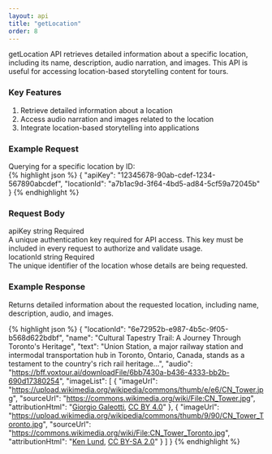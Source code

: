 ```yaml
---
layout: api
title: "getLocation"
order: 8
---
```


<div>getLocation API retrieves detailed information about a specific location, including its name, description, audio narration, and images. This API is useful for accessing location-based storytelling content for tours.</div>

<h3>Key Features</h3>
<ol>
<li>Retrieve detailed information about a location</li>
<li>Access audio narration and images related to the location</li>
<li>Integrate location-based storytelling into applications</li>
</ol>

<h3>Example Request</h3>
<div>Querying for a specific location by ID:</div>
{% highlight json %}
{
   "apiKey": "12345678-90ab-cdef-1234-567890abcdef",
   "locationId": "a7b1ac9d-3f64-4bd5-ad84-5cf59a72045b"
}
{% endhighlight %}

<h3>Request Body</h3>

<div class="request-vars">
    <span class="request-var-name">apiKey</span> 
    <span class="request-var-type">string</span> 
    <span class="request-var-required">Required</span>
</div>
<div class="request-vars-description">
    A unique authentication key required for API access. This key must be included in every request to authorize and validate usage.
</div>

<div class="request-vars">
    <span class="request-var-name">locationId</span> 
    <span class="request-var-type">string</span> 
    <span class="request-var-required">Required</span>
</div>
<div class="request-vars-description">
    The unique identifier of the location whose details are being requested.
</div>

<h3>Example Response</h3>
Returns detailed information about the requested location, including name, description, audio, and images.

{% highlight json %}
{
    "locationId": "6e72952b-e987-4b5c-9f05-b568d622bdbf",
    "name": "Cultural Tapestry Trail: A Journey Through Toronto's Heritage",
    "text": "Union Station, a major railway station and intermodal transportation hub in Toronto, Ontario, Canada, stands as a testament to the country's rich rail heritage...",
    "audio": "https://bff.voxtour.ai/downloadFile/6bb7430a-b436-4333-bb2b-690d17380254",
    "imageList": [
        {
        "imageUrl": "https://upload.wikimedia.org/wikipedia/commons/thumb/e/e6/CN_Tower.jpg",
        "sourceUrl": "https://commons.wikimedia.org/wiki/File:CN_Tower.jpg",
        "attributionHtml": "<a href='https://commons.wikimedia.org/wiki/File:CN_Tower.jpg'>Giorgio Galeotti</a>, <a href='https://creativecommons.org/licenses/by/4.0'>CC BY 4.0</a>"
        },
        {
        "imageUrl": "https://upload.wikimedia.org/wikipedia/commons/thumb/9/90/CN_Tower_Toronto.jpg",
        "sourceUrl": "https://commons.wikimedia.org/wiki/File:CN_Tower_Toronto.jpg",
        "attributionHtml": "<a href='https://commons.wikimedia.org/wiki/File:CN_Tower_Toronto.jpg'>Ken Lund</a>, <a href='https://creativecommons.org/licenses/by-sa/2.0'>CC BY-SA 2.0</a>"
        }
    ]
}
{% endhighlight %}

